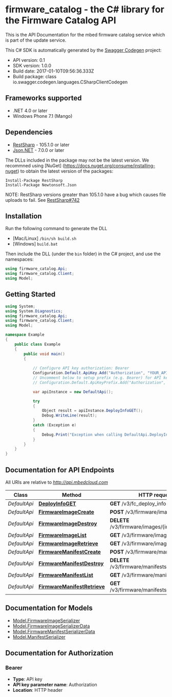 # firmware_catalog - the C# library for the Firmware Catalog API

This is the API Documentation for the mbed firmware catalog service which is part of the update service.

This C# SDK is automatically generated by the [Swagger Codegen](https://github.com/swagger-api/swagger-codegen) project:

- API version: 0.1
- SDK version: 1.0.0
- Build date: 2017-01-10T09:56:36.333Z
- Build package: class io.swagger.codegen.languages.CSharpClientCodegen

## Frameworks supported
- .NET 4.0 or later
- Windows Phone 7.1 (Mango)

## Dependencies
- [RestSharp](https://www.nuget.org/packages/RestSharp) - 105.1.0 or later
- [Json.NET](https://www.nuget.org/packages/Newtonsoft.Json/) - 7.0.0 or later

The DLLs included in the package may not be the latest version. We recommned using [NuGet] (https://docs.nuget.org/consume/installing-nuget) to obtain the latest version of the packages:
```
Install-Package RestSharp
Install-Package Newtonsoft.Json
```

NOTE: RestSharp versions greater than 105.1.0 have a bug which causes file uploads to fail. See [RestSharp#742](https://github.com/restsharp/RestSharp/issues/742)

## Installation
Run the following command to generate the DLL
- [Mac/Linux] `/bin/sh build.sh`
- [Windows] `build.bat`

Then include the DLL (under the `bin` folder) in the C# project, and use the namespaces:
```csharp
using firmware_catalog.Api;
using firmware_catalog.Client;
using Model;
```

## Getting Started

```csharp
using System;
using System.Diagnostics;
using firmware_catalog.Api;
using firmware_catalog.Client;
using Model;

namespace Example
{
    public class Example
    {
        public void main()
        {
            
            // Configure API key authorization: Bearer
            Configuration.Default.ApiKey.Add("Authorization", "YOUR_API_KEY");
            // Uncomment below to setup prefix (e.g. Bearer) for API key, if needed
            // Configuration.Default.ApiKeyPrefix.Add("Authorization", "Bearer");

            var apiInstance = new DefaultApi();

            try
            {
                Object result = apiInstance.DeployInfoGET();
                Debug.WriteLine(result);
            }
            catch (Exception e)
            {
                Debug.Print("Exception when calling DefaultApi.DeployInfoGET: " + e.Message );
            }
        }
    }
}
```

<a name="documentation-for-api-endpoints"></a>
## Documentation for API Endpoints

All URIs are relative to *http://api.mbedcloud.com*

Class | Method | HTTP request | Description
------------ | ------------- | ------------- | -------------
*DefaultApi* | [**DeployInfoGET**](docs/DefaultApi.md#deployinfoget) | **GET** /v3/fc_deploy_info | 
*DefaultApi* | [**FirmwareImageCreate**](docs/DefaultApi.md#firmwareimagecreate) | **POST** /v3/firmware/images/ | 
*DefaultApi* | [**FirmwareImageDestroy**](docs/DefaultApi.md#firmwareimagedestroy) | **DELETE** /v3/firmware/images/{image_id}/ | 
*DefaultApi* | [**FirmwareImageList**](docs/DefaultApi.md#firmwareimagelist) | **GET** /v3/firmware/images/ | 
*DefaultApi* | [**FirmwareImageRetrieve**](docs/DefaultApi.md#firmwareimageretrieve) | **GET** /v3/firmware/images/{image_id}/ | 
*DefaultApi* | [**FirmwareManifestCreate**](docs/DefaultApi.md#firmwaremanifestcreate) | **POST** /v3/firmware/manifests/ | 
*DefaultApi* | [**FirmwareManifestDestroy**](docs/DefaultApi.md#firmwaremanifestdestroy) | **DELETE** /v3/firmware/manifests/{manifest_id}/ | 
*DefaultApi* | [**FirmwareManifestList**](docs/DefaultApi.md#firmwaremanifestlist) | **GET** /v3/firmware/manifests/ | 
*DefaultApi* | [**FirmwareManifestRetrieve**](docs/DefaultApi.md#firmwaremanifestretrieve) | **GET** /v3/firmware/manifests/{manifest_id}/ | 


<a name="documentation-for-models"></a>
## Documentation for Models

 - [Model.FirmwareImageSerializer](docs/FirmwareImageSerializer.md)
 - [Model.FirmwareImageSerializerData](docs/FirmwareImageSerializerData.md)
 - [Model.FirmwareManifestSerializerData](docs/FirmwareManifestSerializerData.md)
 - [Model.ManifestSerializer](docs/ManifestSerializer.md)


## Documentation for Authorization

### Bearer

- **Type**: API key
- **API key parameter name**: Authorization
- **Location**: HTTP header

